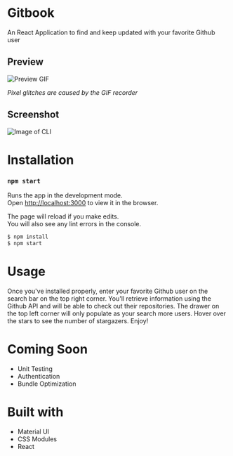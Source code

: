 # Gitbook
An React Application to find and keep updated with your favorite Github user

## Preview

![Preview GIF](https://i.imgur.com/zgHaQfv.gif)

*Pixel glitches are caused by the GIF recorder*

## Screenshot

![Image of CLI](https://image.ibb.co/kGUqyS/Screen_Shot_2018_03_07_at_12_04_26_PM.png)

# Installation

### `npm start`

Runs the app in the development mode.<br>
Open [http://localhost:3000](http://localhost:3000) to view it in the browser.

The page will reload if you make edits.<br>
You will also see any lint errors in the console.

  ```sh
$ npm install
$ npm start
```
# Usage

Once you've installed properly, enter your favorite Github user on the search bar on the top right corner. You'll retrieve information using the Github API and will be able to check out their repositories. The drawer on the top left corner will only populate as your search more users. Hover over the stars to see the number of stargazers. Enjoy!

# Coming Soon
- Unit Testing
- Authentication
- Bundle Optimization

# Built with
- Material UI
- CSS Modules
- React



